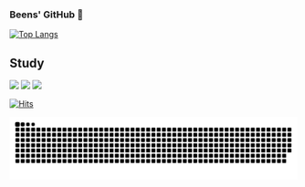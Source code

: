 ### Beens' GitHub 👋

[![Top Langs](https://github-readme-stats.vercel.app/api/top-langs/?username=dabeenkim&layout=compact)](https://github.com/dabeenkim/github-readme-stats)

## Study
<img src="https://img.shields.io/badge/Node.js-339933?style=flat-square&logo=Node.js&logoColor=black"/>  <img src="https://img.shields.io/badge/JavaScript-F7DF1E?style=flat-square&logo=JavaScript&logoColor=white"/>
<img src="https://img.shields.io/badge/TypeScript-3178C6?style=flat-square&logo=TypeScript&logoColor=white"/>

[![Hits](https://hits.seeyoufarm.com/api/count/incr/badge.svg?url=https%3A%2F%2Fgithub.com%2Fdabeenkim&count_bg=%2379C83D&title_bg=%23555555&icon=github.svg&icon_color=%23181717&title=hits&edge_flat=false)](https://hits.seeyoufarm.com)


<!-- [![Anurag's GitHub stats](https://github-readme-stats.vercel.app/api?username=ekqls6812@naver.com)](https://github.com/ekqls6812@naver.com/github-readme-stats) -->

![snake gif](https://github.com/dabeenkim/dabeenkim/blob/output/github-contribution-grid-snake.svg)

